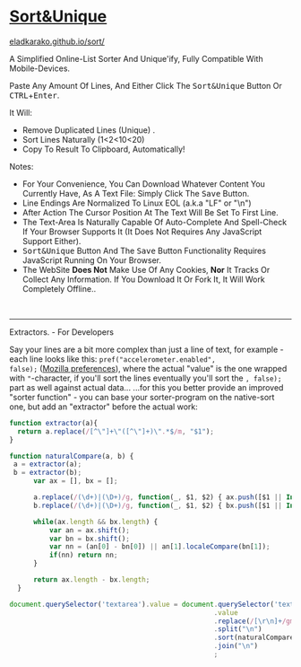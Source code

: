 <h1><a href="https://eladkarako.github.io/sort/">Sort&Unique</a></h1>

<a href="https://eladkarako.github.io/sort/">eladkarako.github.io/sort/</a>

A Simplified Online-List Sorter And Unique'ify,
Fully Compatible With Mobile-Devices.

Paste Any Amount Of Lines,
And Either Click The <kbd>Sort&amp;Unique</kbd> Button Or <kbd>CTRL</kbd>+<kbd>Enter</kbd>.

It Will:

- Remove Duplicated Lines (Unique) .
- Sort Lines Naturally (1<2<10<20)
- Copy To Result To Clipboard, Automatically!

Notes:

- For Your Convenience, You Can Download Whatever Content You Currently Have, As A Text File: Simply Click The <kbd>Save</kbd> Button.
- Line Endings Are Normalized To Linux EOL (a.k.a "LF" or "\n")
- After Action The Cursor Position At The Text Will Be Set To First Line.
- The Text-Area Is Naturally Capable Of Auto-Complete And Spell-Check If Your Browser Supports It (It Does Not Requires Any JavaScript Support Either).
- <kbd>Sort&amp;Unique</kbd> Button And The <kbd>Save</kbd> Button Functionality Requires JavaScript Running On Your Browser.
- The WebSite <strong>Does Not</strong> Make Use Of Any Cookies, <strong>Nor</strong> It Tracks Or Collect Any Information. If You Download It Or Fork It, It Will Work Completely Offline..

<br/>

<hr/>

Extractors. - For Developers

Say your lines are a bit more complex than just a line of text, 
for example - each line looks like this: <code>pref("accelerometer.enabled", false);</code> (<a href="https://hg.mozilla.org/releases/mozilla-release/file/tip/modules/libpref/init/all.js">Mozilla preferences</a>), 
where the actual "value" is the one wrapped with <code>"</code>-character, 
if you'll sort the lines eventually you'll sort the <code>, false);</code> part as well against actual data...
...for this you better provide an improved "sorter function" - you can base your sorter-program on the native-sort one, 
but add an "extractor" before the actual work:

```js
function extractor(a){
  return a.replace(/[^\"]+\"([^\"]+)\".*$/m, "$1");
}

function naturalCompare(a, b) {
 a = extractor(a);
 b = extractor(b);
      var ax = [], bx = [];

      a.replace(/(\d+)|(\D+)/g, function(_, $1, $2) { ax.push([$1 || Infinity, $2 || ""]) });
      b.replace(/(\d+)|(\D+)/g, function(_, $1, $2) { bx.push([$1 || Infinity, $2 || ""]) });

      while(ax.length && bx.length) {
          var an = ax.shift();
          var bn = bx.shift();
          var nn = (an[0] - bn[0]) || an[1].localeCompare(bn[1]);
          if(nn) return nn;
      }

      return ax.length - bx.length;
  }

document.querySelector('textarea').value = document.querySelector('textarea')
                                                   .value
                                                   .replace(/[\r\n]+/gm, "\n")
                                                   .split("\n")
                                                   .sort(naturalCompare)
                                                   .join("\n")
                                                   ;
```

